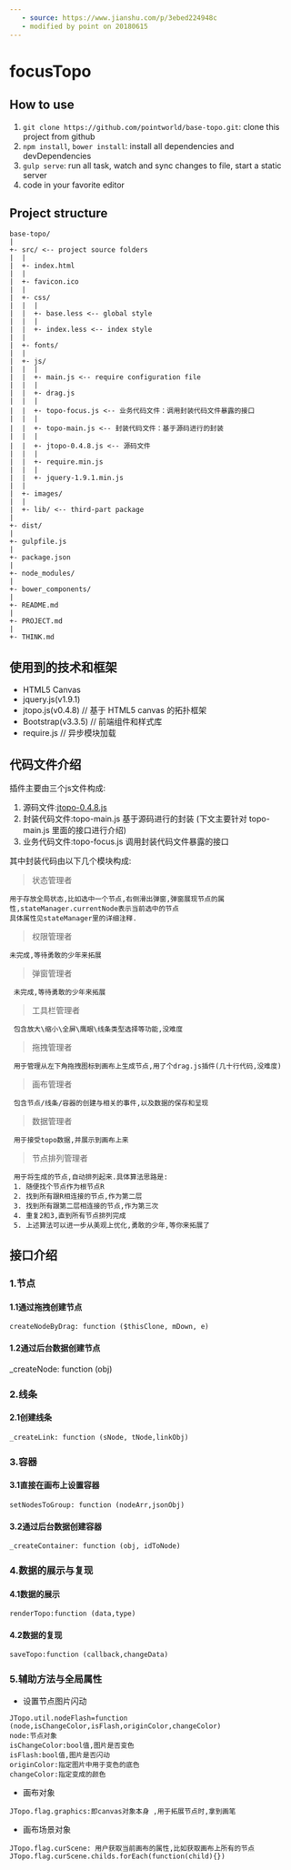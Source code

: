 ```yaml
---
   - source: https://www.jianshu.com/p/3ebed224948c
   - modified by point on 20180615
---
```


# focusTopo
## How to use
1. `git clone https://github.com/pointworld/base-topo.git`: clone this project from github
2. `npm install`, `bower install`: install all dependencies and devDependencies
3. `gulp serve`: run all task, watch and sync changes to file, start a static server
4. code in your favorite editor

## Project structure
```text
base-topo/
|
+- src/ <-- project source folders
|  |
|  +- index.html
|  |
|  +- favicon.ico
|  |
|  +- css/
|  |  |
|  |  +- base.less <-- global style
|  |  |
|  |  +- index.less <-- index style
|  |
|  +- fonts/
|  |
|  +- js/
|  |  |
|  |  +- main.js <-- require configuration file
|  |  |
|  |  +- drag.js
|  |  |
|  |  +- topo-focus.js <-- 业务代码文件：调用封装代码文件暴露的接口
|  |  |
|  |  +- topo-main.js <-- 封装代码文件：基于源码进行的封装
|  |  |
|  |  +- jtopo-0.4.8.js <-- 源码文件
|  |  |
|  |  +- require.min.js
|  |  |
|  |  +- jquery-1.9.1.min.js
|  |
|  +- images/
|  |
|  +- lib/ <-- third-part package
|
+- dist/
|
+- gulpfile.js
|
+- package.json
|
+- node_modules/
|
+- bower_components/
|
+- README.md
|
+- PROJECT.md
|
+- THINK.md
```

## 使用到的技术和框架
   - HTML5 Canvas
   - jquery.js(v1.9.1)
   - jtopo.js(v0.4.8) // 基于 HTML5 canvas 的拓扑框架
   - Bootstrap(v3.3.5) // 前端组件和样式库
   - require.js // 异步模块加载

## 代码文件介绍
   插件主要由三个js文件构成: 
   1. 源码文件:[jtopo-0.4.8.js](http://www.jtopo.com/) 
   2. 封装代码文件:topo-main.js  基于源码进行的封装 (下文主要针对 topo-main.js 里面的接口进行介绍)
   3. 业务代码文件:topo-focus.js 调用封装代码文件暴露的接口
   
   其中封装代码由以下几个模块构成:
   
   >状态管理者 
    
    用于存放全局状态,比如选中一个节点,右侧滑出弹窗,弹窗展现节点的属性,stateManager.currentNode表示当前选中的节点
    具体属性见stateManager里的详细注释.
    
   >权限管理者
   
    未完成,等待勇敢的少年来拓展
   
   >弹窗管理者
   
     未完成,等待勇敢的少年来拓展
   
   >工具栏管理者
     
     包含放大\缩小\全屏\鹰眼\线条类型选择等功能,没难度
     
   >拖拽管理者
   
     用于管理从左下角拖拽图标到画布上生成节点,用了个drag.js插件(几十行代码,没难度)
   
   >画布管理者
   
     包含节点/线条/容器的创建与相关的事件,以及数据的保存和呈现
   
   >数据管理者
   
     用于接受topo数据,并展示到画布上来
   
   >节点排列管理者
   
     用于将生成的节点,自动排列起来.具体算法思路是:
     1. 随便找个节点作为根节点R
     2. 找到所有跟R相连接的节点,作为第二层
     3. 找到所有跟第二层相连接的节点,作为第三次
     4. 重复2和3,直到所有节点排列完成
     5. 上述算法可以进一步从美观上优化,勇敢的少年,等你来拓展了
   
## 接口介绍
   ### 1.节点
   #### 1.1通过拖拽创建节点
   ```
   createNodeByDrag: function ($thisClone, mDown, e)
   ```
   #### 1.2通过后台数据创建节点
   _createNode: function (obj)
   ### 2.线条 
   #### 2.1创建线条
   ```
   _createLink: function (sNode, tNode,linkObj)
   ```
   ### 3.容器
   #### 3.1直接在画布上设置容器
   ```
   setNodesToGroup: function (nodeArr,jsonObj)     
   ```
   #### 3.2通过后台数据创建容器
   ```
   _createContainer: function (obj, idToNode)     
   ```
   ### 4.数据的展示与复现
   #### 4.1数据的展示
   ```
   renderTopo:function (data,type)
   ```
   #### 4.2数据的复现
   ```
   saveTopo:function (callback,changeData)
   ```
   ### 5.辅助方法与全局属性
   
   - 设置节点图片闪动
   ```
   JTopo.util.nodeFlash=function (node,isChangeColor,isFlash,originColor,changeColor)
   node:节点对象
   isChangeColor:bool值,图片是否变色
   isFlash:bool值,图片是否闪动
   originColor:指定图片中用于变色的底色
   changeColor:指定变成的颜色
   ```
   
   - 画布对象
   ```
   JTopo.flag.graphics:即canvas对象本身 ,用于拓展节点时,拿到画笔 
   ```

   - 画布场景对象
   ```
   JTopo.flag.curScene: 用户获取当前画布的属性,比如获取画布上所有的节点JTopo.flag.curScene.childs.forEach(function(child){})
   ```
